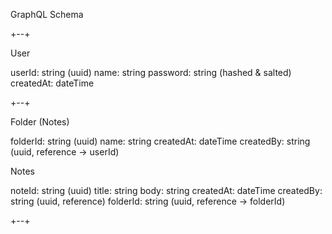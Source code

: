 GraphQL Schema

+--+

User

userId: string (uuid)
name: string
password: string (hashed & salted)
createdAt: dateTime

+--+

Folder (Notes)

folderId: string (uuid)
name: string
createdAt: dateTime
createdBy: string (uuid, reference -> userId)

Notes

noteId: string (uuid)
title: string
body: string
createdAt: dateTime
createdBy: string (uuid, reference)
folderId: string (uuid, reference -> folderId)

+--+